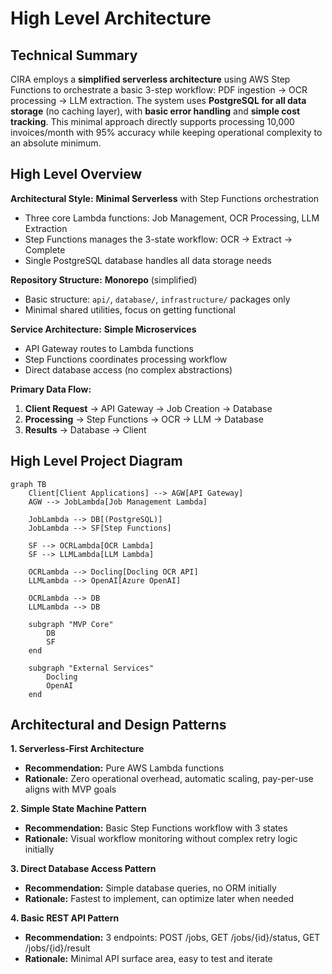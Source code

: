 # High Level Architecture

## Technical Summary

CIRA employs a **simplified serverless architecture** using AWS Step Functions to orchestrate a basic 3-step workflow: PDF ingestion → OCR processing → LLM extraction. The system uses **PostgreSQL for all data storage** (no caching layer), with **basic error handling** and **simple cost tracking**. This minimal approach directly supports processing 10,000 invoices/month with 95% accuracy while keeping operational complexity to an absolute minimum.

## High Level Overview

**Architectural Style:** **Minimal Serverless** with Step Functions orchestration
- Three core Lambda functions: Job Management, OCR Processing, LLM Extraction
- Step Functions manages the 3-state workflow: OCR → Extract → Complete
- Single PostgreSQL database handles all data storage needs

**Repository Structure:** **Monorepo** (simplified)
- Basic structure: `api/`, `database/`, `infrastructure/` packages only
- Minimal shared utilities, focus on getting functional

**Service Architecture:** **Simple Microservices**
- API Gateway routes to Lambda functions
- Step Functions coordinates processing workflow
- Direct database access (no complex abstractions)

**Primary Data Flow:**
1. **Client Request** → API Gateway → Job Creation → Database
2. **Processing** → Step Functions → OCR → LLM → Database
3. **Results** → Database → Client

## High Level Project Diagram

```mermaid
graph TB
    Client[Client Applications] --> AGW[API Gateway]
    AGW --> JobLambda[Job Management Lambda]

    JobLambda --> DB[(PostgreSQL)]
    JobLambda --> SF[Step Functions]

    SF --> OCRLambda[OCR Lambda]
    SF --> LLMLambda[LLM Lambda]

    OCRLambda --> Docling[Docling OCR API]
    LLMLambda --> OpenAI[Azure OpenAI]

    OCRLambda --> DB
    LLMLambda --> DB

    subgraph "MVP Core"
        DB
        SF
    end

    subgraph "External Services"
        Docling
        OpenAI
    end
```

## Architectural and Design Patterns

**1. Serverless-First Architecture**
- **Recommendation:** Pure AWS Lambda functions
- **Rationale:** Zero operational overhead, automatic scaling, pay-per-use aligns with MVP goals

**2. Simple State Machine Pattern**
- **Recommendation:** Basic Step Functions workflow with 3 states
- **Rationale:** Visual workflow monitoring without complex retry logic initially

**3. Direct Database Access Pattern**
- **Recommendation:** Simple database queries, no ORM initially
- **Rationale:** Fastest to implement, can optimize later when needed

**4. Basic REST API Pattern**
- **Recommendation:** 3 endpoints: POST /jobs, GET /jobs/{id}/status, GET /jobs/{id}/result
- **Rationale:** Minimal API surface area, easy to test and iterate

